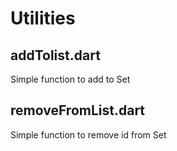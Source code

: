 # Utilities

## addTolist.dart

Simple function to add to Set

## removeFromList.dart

Simple function to remove id from Set
